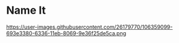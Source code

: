 # Name It

https://user-images.githubusercontent.com/26179770/106359099-693e3380-6336-11eb-8069-9e36f25de5ca.png

<link href="https://fonts.googleapis.com/css2?family=Montserrat:ital,wght@0,400;0,500;0,700;1,300&family=Poppins:ital,wght@0,200;0,400;0,500;1,200;1,300;1,400;1,500&display=swap" rel="stylesheet">
<link href="https://fonts.googleapis.com/css2?family=Montserrat:ital,wght@0,400;0,500;0,700;1,300&family=Poppins:ital,wght@0,200;0,400;0,500;1,200;1,300;1,400;1,500&family=Roboto:wght@300&display=swap" rel="stylesheet">
